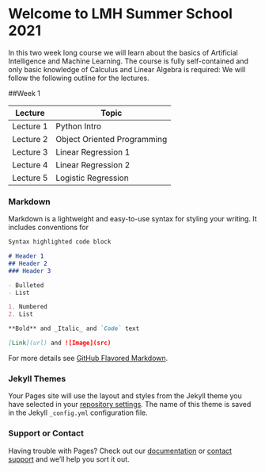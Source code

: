 # Welcome to LMH Summer School 2021

In this two week long course we will learn about the basics of Artificial Intelligence and Machine Learning. The course is fully self-contained and only basic knowledge of Calculus and Linear Algebra is required: We will follow the following outline for the lectures.




##Week 1

<div class="datatable-begin"></div>

Lecture    | Topic                         | 
------- | ------------------------------------- |
Lecture 1 | Python Intro           | 
Lecture 2 | Object Oriented Programming  | 
Lecture 3  | Linear Regression 1     | 
Lecture 4 | Linear Regression 2 | 
Lecture 5 | Logistic Regression|

<div class="datatable-end"></div>

### Markdown

Markdown is a lightweight and easy-to-use syntax for styling your writing. It includes conventions for

```markdown
Syntax highlighted code block

# Header 1
## Header 2
### Header 3

- Bulleted
- List

1. Numbered
2. List

**Bold** and _Italic_ and `Code` text

[Link](url) and ![Image](src)
```

For more details see [GitHub Flavored Markdown](https://guides.github.com/features/mastering-markdown/).

### Jekyll Themes

Your Pages site will use the layout and styles from the Jekyll theme you have selected in your [repository settings](https://github.com/Naeemullah-Khan/LMHSummerSchool2021/settings/pages). The name of this theme is saved in the Jekyll `_config.yml` configuration file.

### Support or Contact

Having trouble with Pages? Check out our [documentation](https://docs.github.com/categories/github-pages-basics/) or [contact support](https://support.github.com/contact) and we’ll help you sort it out.
